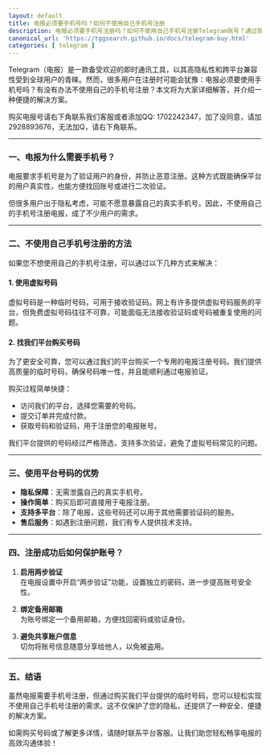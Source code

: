 ```yaml
---
layout: default
title: 电报必须要手机号吗？如何不使用自己手机号注册
description: 电报必须要手机号注册吗？如何不使用自己手机号注册Telegram账号？通过我们的平台购买临时号码，轻松完成注册，保护隐私，同时享受快捷、安全的操作体验！
canonical_url: 'https://tggsearch.github.io/docs/telegram-buy.html'
categories: [ telegram ]
---
```

Telegram（电报）是一款备受欢迎的即时通讯工具，以其高隐私性和跨平台兼容性受到全球用户的青睐。然而，很多用户在注册时可能会犹豫：电报必须要使用手机号吗？有没有办法不使用自己的手机号注册？本文将为大家详细解答，并介绍一种便捷的解决方案。

购买电报号请右下角联系我们客服或者添加QQ: 1702242347，加了没同意，请加 2928893676，无法加Q，请右下角联系。

---

### 一、电报为什么需要手机号？

电报要求手机号是为了验证用户的身份，并防止恶意注册。这种方式既能确保平台的用户真实性，也能方便找回账号或进行二次验证。

但很多用户出于隐私考虑，可能不愿意暴露自己的真实手机号。因此，不使用自己的手机号注册电报，成了不少用户的需求。

---

### 二、不使用自己手机号注册的方法

如果您不想使用自己的手机号注册，可以通过以下几种方式来解决：

#### 1. **使用虚拟号码**
虚拟号码是一种临时号码，可用于接收验证码。网上有许多提供虚拟号码服务的平台，但免费虚拟号码往往不可靠，可能面临无法接收验证码或号码被重复使用的问题。

#### 2. **找我们平台购买号码**
为了更安全可靠，您可以通过我们的平台购买一个专用的电报注册号码。我们提供高质量的临时号码，确保号码唯一性，并且能顺利通过电报验证。

购买过程简单快捷：
- 访问我们的平台，选择您需要的号码。
- 提交订单并完成付款。
- 获取号码和验证码，用于注册您的电报账号。

我们平台提供的号码经过严格筛选，支持多次验证，避免了虚拟号码常见的问题。

---

### 三、使用平台号码的优势

- **隐私保障**：无需泄露自己的真实手机号。
- **操作简单**：购买后即可直接用于电报注册。
- **支持多平台**：除了电报，这些号码还可以用于其他需要验证码的服务。
- **售后服务**：如遇到注册问题，我们有专人提供技术支持。

---

### 四、注册成功后如何保护账号？

1. **启用两步验证**  
在电报设置中开启“两步验证”功能，设置独立的密码，进一步提高账号安全性。

2. **绑定备用邮箱**  
为账号绑定一个备用邮箱，方便找回密码或验证身份。

3. **避免共享账户信息**  
切勿将账号信息随意分享给他人，以免被盗用。

---

### 五、结语

虽然电报需要手机号注册，但通过购买我们平台提供的临时号码，您可以轻松实现不使用自己手机号注册的需求。这不仅保护了您的隐私，还提供了一种安全、便捷的解决方案。

如需购买号码或了解更多详情，请随时联系平台客服。让我们助您轻松畅享电报的高效沟通体验！